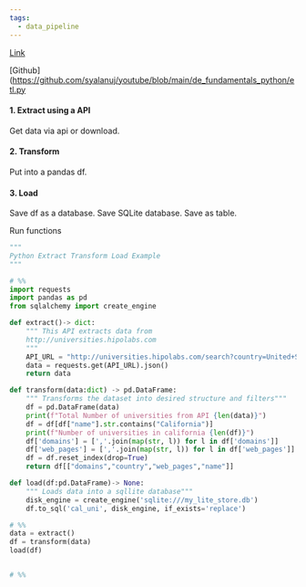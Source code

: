 ```yaml
---
tags:
  - data_pipeline
---
```

[Link](https://www.youtube.com/watch?v=uqRRjcsUGgk)

[Github](https://github.com/syalanuj/youtube/blob/main/de_fundamentals_python/etl.py

#### 1.  Extract using a API

Get data via api or download.

#### 2. Transform 

Put into a pandas df.

#### 3. Load

Save df as a database. Save SQLite database. Save as table.

Run functions


```python
"""
Python Extract Transform Load Example
"""

# %%
import requests
import pandas as pd
from sqlalchemy import create_engine

def extract()-> dict:
    """ This API extracts data from
    http://universities.hipolabs.com
    """
    API_URL = "http://universities.hipolabs.com/search?country=United+States"
    data = requests.get(API_URL).json()
    return data

def transform(data:dict) -> pd.DataFrame:
    """ Transforms the dataset into desired structure and filters"""
    df = pd.DataFrame(data)
    print(f"Total Number of universities from API {len(data)}")
    df = df[df["name"].str.contains("California")]
    print(f"Number of universities in california {len(df)}")
    df['domains'] = [','.join(map(str, l)) for l in df['domains']]
    df['web_pages'] = [','.join(map(str, l)) for l in df['web_pages']]
    df = df.reset_index(drop=True)
    return df[["domains","country","web_pages","name"]]

def load(df:pd.DataFrame)-> None:
    """ Loads data into a sqllite database"""
    disk_engine = create_engine('sqlite:///my_lite_store.db')
    df.to_sql('cal_uni', disk_engine, if_exists='replace')

# %%
data = extract()
df = transform(data)
load(df)


# %%
```